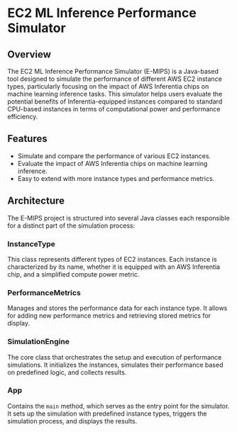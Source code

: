 # EC2 ML Inference Performance Simulator

## Overview
The EC2 ML Inference Performance Simulator (E-MIPS) is a Java-based tool designed to simulate the performance of different AWS EC2 instance types, particularly focusing on the impact of AWS Inferentia chips on machine learning inference tasks. This simulator helps users evaluate the potential benefits of Inferentia-equipped instances compared to standard CPU-based instances in terms of computational power and performance efficiency.

## Features
- Simulate and compare the performance of various EC2 instances.
- Evaluate the impact of AWS Inferentia chips on machine learning inference.
- Easy to extend with more instance types and performance metrics.

## Architecture
The E-MIPS project is structured into several Java classes each responsible for a distinct part of the simulation process:

### InstanceType
This class represents different types of EC2 instances. Each instance is characterized by its name, whether it is equipped with an AWS Inferentia chip, and a simplified compute power metric.

### PerformanceMetrics
Manages and stores the performance data for each instance type. It allows for adding new performance metrics and retrieving stored metrics for display.

### SimulationEngine
The core class that orchestrates the setup and execution of performance simulations. It initializes the instances, simulates their performance based on predefined logic, and collects results.

### App
Contains the `main` method, which serves as the entry point for the simulator. It sets up the simulation with predefined instance types, triggers the simulation process, and displays the results.